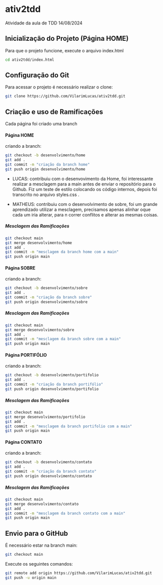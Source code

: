 # ativ2tdd
Atividade da aula de TDD 14/08/2024


## Inicialização do Projeto (Página HOME)

Para que o projeto funcione, execute o arquivo index.html

```bash
cd ativ2tdd/index.html
```

## Configuração do Git

Para acessar o projeto é necessário realizar o clone:

```bash
git clone https://github.com/VilarimLucas/ativ2tdd.git
```

## Criação e uso de Ramificações
Cada página foi criado uma branch

#### Página HOME
criando a branch:

```bash
git checkout -b desenvolvimento/home
git add .
git commit -m "criação da branch home"
git push origin desenvolvimento/home
```
* LUCAS: contribuiu com o desenvovimento da Home, foi interessante realizar a mesclagem para a main antes de enviar o repositório para o Github. Fiz um teste de estilo colocando os código internos, depois foi transcrito no arquivo styles.css .

* MATHEUS: contribuiu com o desenvolvimento de sobre, foi um grande aprendizado utilizar a mesclagem, precisamos apenas alinhar oque cada um iria alterar, para n correr conflitos e alterar as mesmas coisas.

##### Mesclagem das Ramificações
```bash
git checkout main
git merge desenvolvimento/home
git add .
git commit -m "mesclagem da branch home com a main"
git push origin main
```

#### Página SOBRE
criando a branch:

```bash
git checkout -b desenvolvimento/sobre
git add .
git commit -m "criação da branch sobre"
git push origin desenvolvimento/sobre
```
##### Mesclagem das Ramificações
```bash
git checkout main
git merge desenvolvimento/sobre
git add .
git commit -m "mesclagem da branch sobre com a main"
git push origin main
```
#### Página PORTIFÓLIO
criando a branch:

```bash
git checkout -b desenvolvimento/portifolio
git add .
git commit -m "criação da branch portifólio"
git push origin desenvolvimento/portifolio
```
##### Mesclagem das Ramificações
```bash
git checkout main
git merge desenvolvimento/portifolio
git add .
git commit -m "mesclagem da branch portifolio com a main"
git push origin main
```
#### Página CONTATO
criando a branch:

```bash
git checkout -b desenvolvimento/contato
git add .
git commit -m "criação da branch contato"
git push origin desenvolvimento/contato
```
##### Mesclagem das Ramificações
```bash
git checkout main
git merge desenvolvimento/contato
git add .
git commit -m "mesclagem da branch contato com a main"
git push origin main
```
## Envio para o GitHub
É necessário estar na branch main:
```bash
git checkout main
```
Execute os seguintes comandos:
```bash
git remote add origin https://github.com/VilarimLucas/ativ2tdd.git
git push -u origin main
```
